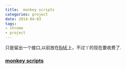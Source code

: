```yaml
---
title:  monkey scripts
categories: project
date: 2014-04-03
tags:
- chrome
- project
---
```



只是留出一个接口,以前放在[BAE](http://developer.baidu.com/cloud/rt)上，不过丫的现在要收费了.

<!-- more -->

### [monkey scripts](/project/monkeysripts/)

